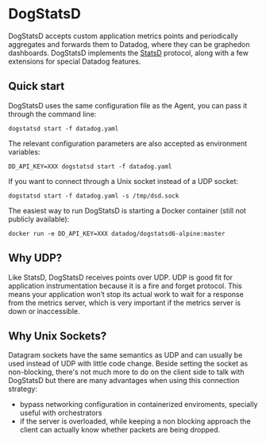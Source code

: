 # DogStatsD

DogStatsD accepts custom application metrics points and periodically aggregates
and forwards them to Datadog, where they can be graphedon dashboards.
DogStatsD implements the [StatsD](https://github.com/etsy/statsd) protocol,
along with a few extensions for special Datadog features.

## Quick start

DogStatsD uses the same configuration file as the Agent, you can pass it through the command line:
```
dogstatsd start -f datadog.yaml
```

The relevant configuration parameters are also accepted as environment variables:
```
DD_API_KEY=XXX dogstatsd start -f datadog.yaml
```

If you want to connect through a Unix socket instead of a UDP socket:
```
dogstatsd start -f datadog.yaml -s /tmp/dsd.sock
```

The easiest way to run DogStatsD is starting a Docker container (still not publicly available):
```
docker run -e DD_API_KEY=XXX datadog/dogstatsd6-alpine:master
```

## Why UDP?

Like StatsD, DogStatsD receives points over UDP. UDP is good fit for application instrumentation
because it is a fire and forget protocol. This means your application won’t stop its actual work
to wait for a response from the metrics server, which is very important if the metrics server is
down or inaccessible.

## Why Unix Sockets?

Datagram sockets have the same semantics as UDP and can usually be used instead of UDP with little
code change. Beside setting the socket as non-blocking, there's not much more to do on the client
side to talk with DogStatsD but there are many advantages when using this connection strategy:

 * bypass networking configuration in containerized enviroments, specially useful with orchestrators
 * if the server is overloaded, while keeping a non blocking approach the client can actually know whether
   packets are being dropped.
